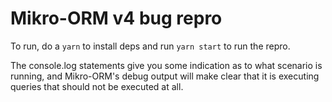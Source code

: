 # Mikro-ORM v4 bug repro

To run, do a `yarn` to install deps and run `yarn start` to run the repro.

The console.log statements give you some indication as to what scenario is running, and Mikro-ORM's debug output will make clear that it is executing queries that should not be executed at all.

